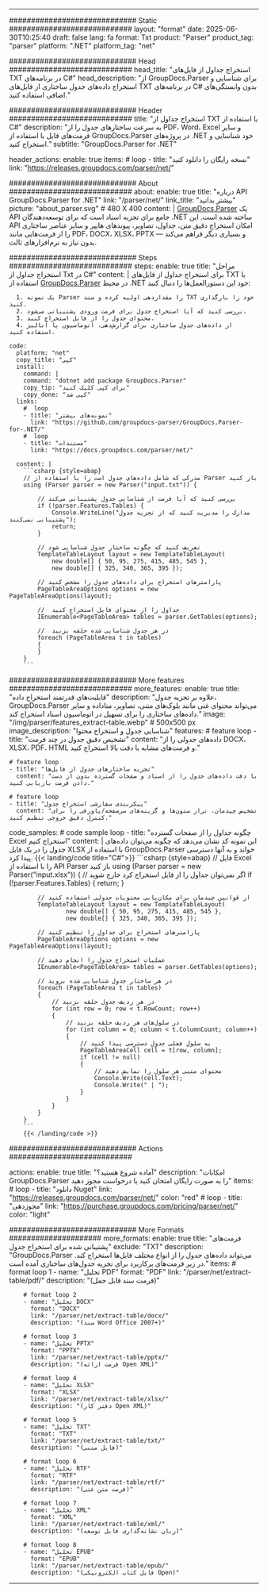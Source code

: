 


---
############################# Static ############################
layout: "format"
date:  2025-06-30T10:25:40
draft: false
lang: fa
format: Txt
product: "Parser"
product_tag: "parser"
platform: ".NET"
platform_tag: "net"

############################# Head ############################
head_title: "استخراج جداول از فایل‌های TXT در برنامه‌های C#"
head_description: "از GroupDocs.Parser برای شناسایی و استخراج داده‌های جدول ساختاری از فایل‌های TXT در برنامه‌های C# بدون وابستگی‌های اضافی استفاده کنید."

############################# Header ############################
title: "استخراج جداول از TXT با استفاده از C#" 
description: "به سرعت ساختارهای جدول را از PDF، Word، Excel و سایر فرمت‌های فایل با استفاده از GroupDocs.Parser در پروژه‌های .NET خود شناسایی و استخراج کنید."
subtitle: "GroupDocs.Parser for .NET" 

header_actions:
  enable: true
  items:
    #  loop
    - title: "نسخه رایگان را دانلود کنید"
      link: "https://releases.groupdocs.com/parser/net/"
      
############################# About ############################
about:
    enable: true
    title: "درباره API GroupDocs.Parser for .NET"
    link: "/parser/net/"
    link_title: "بیشتر بدانید"
    picture: "about_parser.svg" # 480 X 400
    content: |
       [GroupDocs.Parser](/parser/net/) یک API جامع برای تجزیه اسناد است که برای توسعه‌دهندگان .NET ساخته شده است. این API امکان استخراج دقیق متن، جداول، تصاویر، پیوندهای هایپر و سایر عناصر ساختاری را از فرمت‌هایی مانند PDF، DOCX، XLSX، PPTX و بسیاری دیگر فراهم می‌کند — بدون نیاز به نرم‌افزارهای ثالث.

############################# Steps ############################
steps:
    enable: true
    title: "مراحل استخراج جداول از Txt در C#"
    content: |
      برای استخراج جداول از فایل‌های TXT با استفاده از [GroupDocs.Parser](/parser/net/) در محیط .NET خود این دستورالعمل‌ها را دنبال کنید:
      
      1. یک نمونه Parser را مقداردهی اولیه کرده و سند TXT خود را بارگذاری کنید.
      2. بررسی کنید که آیا استخراج جدول برای فرمت ورودی پشتیبانی می‌شود.
      3. محتوای جدول را از فایل استخراج کنید.
      4. از داده‌های جدول ساختاری برای گزارش‌دهی، اتوماسیون یا آنالیز استفاده کنید.
   
    code:
      platform: "net"
      copy_title: "کپی"
      install:
        command: |
        command: "dotnet add package GroupDocs.Parser"
        copy_tip: "برای کپی کلیک کنید"
        copy_done: "کپی شد"
      links:
        #  loop
        - title: "نمونه‌های بیشتر"
          link: "https://github.com/groupdocs-parser/GroupDocs.Parser-for-.NET/"
        #  loop
        - title: "مستندات"
          link: "https://docs.groupdocs.com/parser/net/"
          
      content: |
        ```csharp {style=abap}
        // مدرکی که شامل داده‌های جدول است را با استفاده از Parser باز کنید
        using (Parser parser = new Parser("input.txt")) {

            // بررسی کنید که آیا فرمت از شناسایی جدول پشتیبانی می‌کند
            if (!parser.Features.Tables) {
                Console.WriteLine("مدارک را مدیریت کنید که از تجزیه جدول پشتیبانی نمی‌کنند");
                return;
            }

            // تعریف کنید که چگونه ساختار جدول شناسایی شود
            TemplateTableLayout layout = new TemplateTableLayout(
                new double[] { 50, 95, 275, 415, 485, 545 },
                new double[] { 325, 340, 365, 395 });

            // پارامترهای استخراج برای داده‌های جدول را مشخص کنید
            PageTableAreaOptions options = new PageTableAreaOptions(layout);

            //  جداول را از محتوای فایل استخراج کنید
            IEnumerable<PageTableArea> tables = parser.GetTables(options);

            //  در هر جدول شناسایی شده حلقه بزنید
            foreach (PageTableArea t in tables)
            {
            }
        }
        ```  

############################# More features ############################
more_features:
  enable: true
  title: "قابلیت‌های قدرتمند استخراج داده"
  description: "علاوه بر تجزیه جدول، GroupDocs.Parser می‌تواند محتوای غنی مانند بلوک‌های متنی، تصاویر، متاداده و سایر داده‌های ساختاری را برای تسهیل در اتوماسیون اسناد استخراج کند."
  image: "/img/parser/features_extract-table.webp" # 500x500 px
  image_description: "شناسایی جدول و استخراج محتوا"
  features:
    # feature loop
    - title: "تشخیص دقیق جدول در چند فرمت"
      content: "داده‌های جدولی را از DOCX، XLSX، PDF، HTML و فرمت‌های مشابه با دقت بالا استخراج کنید."

    # feature loop
    - title: "تجزیه ساختارهای جدول از فایل‌ها"
      content: "با دقت داده‌های جدول را از اسناد و صفحات گسترده بدون از دست دادن فرمت بازیابی کنید."

    # feature loop
    - title: "پیکربندی سفارشی استخراج جدول"
      content: "تشخیص چیدمان، تراز ستون‌ها و گزینه‌های سرصفحه/پاورقی را برای کنترل دقیق خروجی تنظیم کنید."
      
  code_samples:
    # code sample loop
    - title: "چگونه جداول را از صفحات گسترده Excel استخراج کنیم"
      content: |
        این نمونه کد نشان می‌دهد که چگونه می‌توان داده‌های جدول را در یک فایل XLSX با استفاده از GroupDocs.Parser خواند و به آنها دسترسی پیدا کرد.
        {{< landing/code title="C#">}}
        ```csharp {style=abap}
        //  فایل Excel را با استفاده از API Parser باز کنید
        using (Parser parser = new Parser("input.xlsx"))
        {
            // اگر نمی‌توان جداول را از فایل استخراج کرد خارج شوید
            if (!parser.Features.Tables)
            {
                return;
            }

            // از قوانین چیدمان برای مکان‌یابی محتویات جدولی استفاده کنید
            TemplateTableLayout layout = new TemplateTableLayout(
                    new double[] { 50, 95, 275, 415, 485, 545 },
                    new double[] { 325, 340, 365, 395 });

            // پارامترهای استخراج برای جداول را تنظیم کنید
            PageTableAreaOptions options = new PageTableAreaOptions(layout);

            // عملیات استخراج جدول را انجام دهید
            IEnumerable<PageTableArea> tables = parser.GetTables(options);

            // در هر ساختار جدول شناسایی شده بروید
            foreach (PageTableArea t in tables)
            {
                // در هر ردیف جدول حلقه بزنید
                for (int row = 0; row < t.RowCount; row++)
                {
                    // در سلول‌های هر ردیف حلقه بزنید
                    for (int column = 0; column < t.ColumnCount; column++)
                    {
                        // به سلول فعلی جدول دسترسی پیدا کنید
                        PageTableAreaCell cell = t[row, column];
                        if (cell != null)
                        {
                            // محتوای متنی هر سلول را نمایش دهید
                            Console.Write(cell.Text);
                            Console.Write(" | ");
                        }
                    }
                }
            }
        }
        ```
        {{< /landing/code >}}


############################# Actions ############################

actions:
  enable: true
  title: "آماده شروع هستید؟"
  description: "امکانات GroupDocs.Parser را به صورت رایگان امتحان کنید یا درخواست مجوز دهید"
  items:
    #  loop
    - title: "دانلود Nuget"
      link: "https://releases.groupdocs.com/parser/net/"
      color: "red"
        #  loop
    - title: "مجوزدهی"
      link: "https://purchase.groupdocs.com/pricing/parser/net/"
      color: "light"


############################# More Formats #####################
more_formats:
    enable: true
    title: "فرمت‌های پشتیبانی شده برای استخراج جدول"
    exclude: "TXT"
    description: "GroupDocs.Parser می‌تواند داده‌های جدول را از انواع مختلف فایل‌ها استخراج کند. در زیر فرمت‌های پرکاربرد برای تجزیه جدول‌های ساختاری آمده است."
    items: 
        # format loop 1
        - name: "تحلیل PDF"
          format: "PDF"
          link: "/parser/net/extract-table/pdf/"
          description: "(فرمت سند قابل حمل)"
          
        # format loop 2
        - name: "تحلیل DOCX"
          format: "DOCX"
          link: "/parser/net/extract-table/docx/"
          description: "(سند Word Office 2007+)"
          
        # format loop 3
        - name: "تحلیل PPTX"
          format: "PPTX"
          link: "/parser/net/extract-table/pptx/"
          description: "(فرمت ارائه Open XML)"
          
        # format loop 4
        - name: "تحلیل XLSX"
          format: "XLSX"
          link: "/parser/net/extract-table/xlsx/"
          description: "(دفتر کار Open XML)"
          
        # format loop 5
        - name: "تحلیل TXT"
          format: "TXT"
          link: "/parser/net/extract-table/txt/"
          description: "(فایل متنی)"
          
        # format loop 6
        - name: "تحلیل RTF"
          format: "RTF"
          link: "/parser/net/extract-table/rtf/"
          description: "(فرمت متن غنی)"
          
        # format loop 7
        - name: "تحلیل XML"
          format: "XML"
          link: "/parser/net/extract-table/xml/"
          description: "(زبان نشانه‌گذاری قابل توسعه)"
          
        # format loop 8
        - name: "تحلیل EPUB"
          format: "EPUB"
          link: "/parser/net/extract-table/epub/"
          description: "(فایل کتاب الکترونیکی Open)"
         
          

---